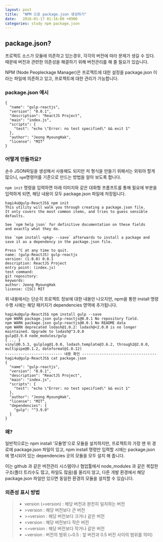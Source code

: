 ```yaml
---
layout: post
title:  "NPM 으로 package.json 생성하기"
date:   2016-01-17 01:16:00 +0900
categories: study npm package.json
---
```

## package.json?
프로젝트 소스가 모듈에 의존하고 있는경우, 각각의 버전에 따라 문제가 생길 수 있다. 때문에 버전과 관련한 의존성을 해결하기 위해 버전관리를 해 줄 필요가 있습니다.

NPM (Node Peopleckage Manager)은 프로젝트에 대한 설정을 package.json 이라는 파일에 의존하고 있고, 프로젝트에 대한 관리가 가능합니다.

### package.json 예시
```
{
  "name": "gulp-reactjs",
  "version": "0.0.1",
  "description": "ReactJS Project",
  "main": "index.js",
  "scripts": {
    "test": "echo \"Error: no test specified\" && exit 1"
  },
  "author": "Jeong MyoungHak",
  "license": "MIT"
}
```

### 어떻게 만들까요?
손수 JSON파일을 생성해서 사용해도 되지만 저 형식을 만들기 위해서는 외워야 할게 많으니, `npm`명령어를 기준으로 만드는 방법을 알아 보도록 합니다.

```npm init``` 명령을 입력하면 아래 이미지와 같은 대화형 프롬프트를 통해 필요에 부분을 입력하게 되면, 해당 내용이 모두 package.json 파일에 저장됩니다.

```
hagi4u@gulp-ReactJS$ npm init
This utility will walk you through creating a package.json file.
It only covers the most common items, and tries to guess sensible defaults.

See `npm help json` for definitive documentation on these fields
and exactly what they do.

Use `npm install <pkg> --save` afterwards to install a package and
save it as a dependency in the package.json file.

Press ^C at any time to quit.
name: (gulp-ReactJS) gulp-reactjs
version: (1.0.0) 0.0.1
description: ReactJS Project
entry point: (index.js)
test command:
git repository:
keywords:
author: Jeong MyoungHak
license: (ISC) MIT

```

위 내용에서는 단순히 프로젝트 정보에 대한 내용만 나오지만, npm을 통한 install 명령 수행 시에는 해당 패키지가 dependencies 영역에 추가됩니다.

```
hagi4u@gulp-ReactJS$ npm install gulp --save
npm WARN package.json gulp-reactjs@0.0.1 No repository field.
npm WARN package.json gulp-reactjs@0.0.1 No README data
npm WARN deprecated lodash@1.0.2: lodash@<2.0.0 is no longer maintained. Upgrade to lodash@^3.0.0
gulp@3.9.0 node_modules/gulp
{ ... }
vinyl@0.5.3, gulplog@1.0.0, lodash.template@3.6.2, through2@2.0.0, multipipe@0.1.2, dateformat@1.0.12)
-------------------------- 내용 확인 ----------------------------------
hagi4u@gulp-ReactJS$ cat package.json
{
  "name": "gulp-reactjs",
  "version": "0.0.1",
  "description": "ReactJS Project",
  "main": "index.js",
  "scripts": {
    "test": "echo \"Error: no test specified\" && exit 1"
  },
  "author": "Jeong MyoungHak",
  "license": "MIT",
  "dependencies": {
    "gulp": "^3.9.0"
  }
}
```

### 왜?
일반적으로는 npm install '모듈명'으로 모듈을 설치하지만, 프로젝트의 가장 맨 위 경로에 package.json 파일이 있고, npm install 명령만 입력할 시에는 package.json 에 명시되어 있는 dependencies 곳의 모듈을 모두 설치 해 줍니다. 

이는 github 과 같은 버전관리 시스템이나 협업툴에서 node_modules 과 같은 복잡한구조(폴더 트리수도 많고, 파일도 많음)를 올리지 않고, 다른 개발 환경에서 해당 package.json 파일만 있으면 동일한 환경의 모듈을 설치할 수 있습니다.

### 의존성 표시 방법
> - version (=version) : 해당 버전과 완전히 일치하는 버전
> - \>version : 해당 버전보다 큰 버전
> - \>=version : 해당 버전보다 크거나 같은 버전
> - <version : 해당 버전보다 작은 버전
> - <=version : 해당 버전보다 작거나 같은 버전
> - ~version : 버전의 범위 (~0.5 : 앞 버전과 0.5 버전 사이의 범위를 의미)
